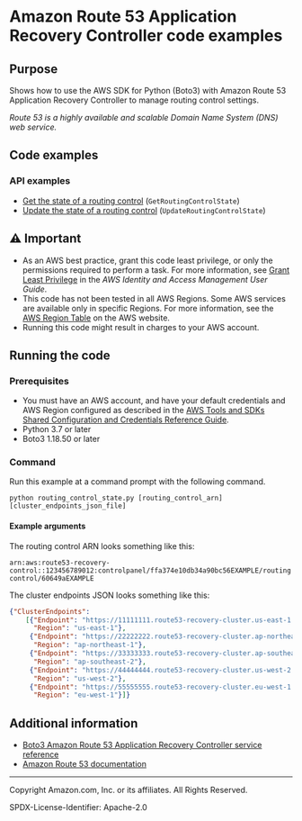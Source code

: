 # Amazon Route 53 Application Recovery Controller code examples

## Purpose

Shows how to use the AWS SDK for Python (Boto3) with Amazon Route 53 Application 
Recovery Controller to manage routing control settings.

*Route 53 is a highly available and scalable Domain Name System (DNS) web service.*

## Code examples

### API examples

* [Get the state of a routing control](routing_control_states.py)
(`GetRoutingControlState`)
* [Update the state of a routing control](routing_control_states.py)
(`UpdateRoutingControlState`)

## ⚠ Important

- As an AWS best practice, grant this code least privilege, or only the 
  permissions required to perform a task. For more information, see 
  [Grant Least Privilege](https://docs.aws.amazon.com/IAM/latest/UserGuide/best-practices.html#grant-least-privilege) 
  in the *AWS Identity and Access Management 
  User Guide*.
- This code has not been tested in all AWS Regions. Some AWS services are 
  available only in specific Regions. For more information, see the 
  [AWS Region Table](https://aws.amazon.com/about-aws/global-infrastructure/regional-product-services/)
  on the AWS website.
- Running this code might result in charges to your AWS account.

## Running the code

### Prerequisites

- You must have an AWS account, and have your default credentials and AWS Region
  configured as described in the [AWS Tools and SDKs Shared Configuration and
  Credentials Reference Guide](https://docs.aws.amazon.com/credref/latest/refdocs/creds-config-files.html).
- Python 3.7 or later
- Boto3 1.18.50 or later

### Command

Run this example at a command prompt with the following command.

```commandline
python routing_control_state.py [routing_control_arn] [cluster_endpoints_json_file]
``` 

#### Example arguments

The routing control ARN looks something like this:

`arn:aws:route53-recovery-control::123456789012:controlpanel/ffa374e10db34a90bc56EXAMPLE/routingcontrol/60649aEXAMPLE`

The cluster endpoints JSON looks something like this:

```json
{"ClusterEndpoints": 
    [{"Endpoint": "https://11111111.route53-recovery-cluster.us-east-1.amazonaws.com/v1", 
      "Region": "us-east-1"}, 
     {"Endpoint": "https://22222222.route53-recovery-cluster.ap-northeast-1.amazonaws.com/v1",
      "Region": "ap-northeast-1"},
     {"Endpoint": "https://33333333.route53-recovery-cluster.ap-southeast-2.amazonaws.com/v1",
      "Region": "ap-southeast-2"},
     {"Endpoint": "https://44444444.route53-recovery-cluster.us-west-2.amazonaws.com/v1",
      "Region": "us-west-2"},
     {"Endpoint": "https://55555555.route53-recovery-cluster.eu-west-1.amazonaws.com/v1",
      "Region": "eu-west-1"}]}
```

## Additional information

- [Boto3 Amazon Route 53 Application Recovery Controller service reference](https://boto3.amazonaws.com/v1/documentation/api/latest/reference/services/route53-recovery-cluster.html)
- [Amazon Route 53 documentation](https://docs.aws.amazon.com/route53)

---
Copyright Amazon.com, Inc. or its affiliates. All Rights Reserved.

SPDX-License-Identifier: Apache-2.0
